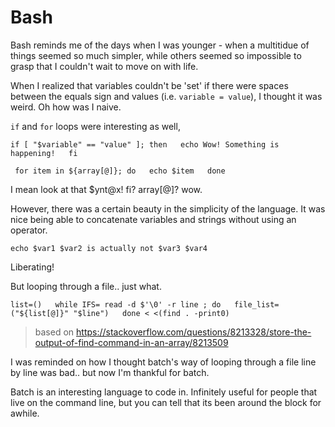 # Bash

Bash reminds me of the days when I was younger - when a multitidue of things seemed so much simpler, while others seemed so impossible to grasp that I couldn't wait to move on with life.  

When I realized that variables couldn't be 'set' if there were spaces between the equals sign and values (i.e. `variable = value`), I thought it was weird. Oh how was I naive.

`if` and `for` loops were interesting as well,

`if [ "$variable" == "value" ]; then  
  echo Wow! Something is happening!  
fi`

` 
for item in ${array[@]}; do  
  echo $item  
done
`

I mean look at that $ynt@x! fi? array[@]? wow.  

However, there was a certain beauty in the simplicity of the language. It was nice being able to concatenate variables and strings without using an operator.  

`echo $var1 $var2 is actually not $var3 $var4`

Liberating!  

But looping through a file.. just what.

`
list=()  
while IFS= read -d $'\0' -r line ; do  
  file_list=("${list[@]}" "$line")  
done < <(find . -print0)  
`
> based on https://stackoverflow.com/questions/8213328/store-the-output-of-find-command-in-an-array/8213509

I was reminded on how I thought batch's way of looping through a file line by line was bad.. but now I'm thankful for batch.

Batch is an interesting language to code in. Infinitely useful for people that live on the command line, but you can tell that its been around the block for awhile.
